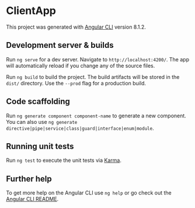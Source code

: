 # ClientApp

This project was generated with [Angular CLI](https://github.com/angular/angular-cli) version 8.1.2.

## Development server & builds

Run `ng serve` for a dev server. Navigate to `http://localhost:4200/`. The app will automatically reload if you change any of the source files.
  
Run `ng build` to build the project. The build artifacts will be stored in the `dist/` directory. Use the `--prod` flag for a production build.

## Code scaffolding

Run `ng generate component component-name` to generate a new component. You can also use `ng generate directive|pipe|service|class|guard|interface|enum|module`.

## Running unit tests

Run `ng test` to execute the unit tests via [Karma](https://karma-runner.github.io).

## Further help

To get more help on the Angular CLI use `ng help` or go check out the [Angular CLI README](https://github.com/angular/angular-cli/blob/master/README.md).
